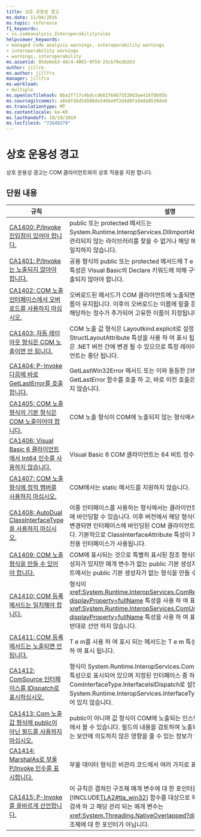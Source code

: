 ```yaml
---
title: 상호 운용성 경고
ms.date: 11/04/2016
ms.topic: reference
f1_keywords:
- vs.codeanalysis.Interoperabilityrules
helpviewer_keywords:
- managed code analysis warnings, interoperability warnings
- interoperability warnings
- warnings, interoperability
ms.assetid: 95de6eb3-40c4-4063-9f59-25cb70e3b2b3
author: jillre
ms.author: jillfra
manager: jillfra
ms.workload:
- multiple
ms.openlocfilehash: 6ba2f717c4bdccd662764b73530d3ae416f8b95b
ms.sourcegitcommit: a8e8f4bd5d508da34bbe9f2d4d9fa94da0539de0
ms.translationtype: MT
ms.contentlocale: ko-KR
ms.lasthandoff: 10/19/2019
ms.locfileid: "72649279"
---
```

# <a name="interoperability-warnings"></a>상호 운용성 경고

상호 운용성 경고는 COM 클라이언트와의 상호 작용을 지원 합니다.

## <a name="in-this-section"></a>단원 내용

| 규칙 | 설명 |
| - | - |
| [CA1400: P/Invoke 진입점이 있어야 합니다.](../code-quality/ca1400.md) | public 또는 protected 메서드는 System.Runtime.InteropServices.DllImportAttribute 특성으로 표시됩니다. 관리되지 않는 라이브러리를 찾을 수 없거나 해당 메서드와 라이브러리의 함수가 일치하지 않습니다. |
| [CA1401: P/Invoke는 노출되지 않아야 합니다.](../code-quality/ca1401.md) | 공용 형식의 public 또는 protected 메서드에 T e m. S y s 특성이 있습니다 .이 특성은 Visual Basic의 Declare 키워드에 의해 구현 됩니다. 이러한 메서드는 노출되지 않아야 합니다. |
| [CA1402: COM 노출 인터페이스에서 오버로드를 사용하지 마십시오.](../code-quality/ca1402.md) | 오버로드된 메서드가 COM 클라이언트에 노출되면 첫 번째 메서드 오버로드만 이름이 유지됩니다. 이후의 오버로드는 이름에 밑줄 문자(_)와 오버로드 선언 순서에 해당하는 정수가 추가되어 고유한 이름이 지정됩니다. |
| [CA1403: 자동 레이아웃 형식은 COM 노출이면 안 됩니다.](../code-quality/ca1403.md) | COM 노출 값 형식은 Layoutkind.explicit로 설정 된 T e m. StructLayoutAttribute 특성을 사용 하 여 표시 됩니다. 이러한 형식의 레이아웃은 .NET 버전 간에 변경 될 수 있으므로 특정 레이아웃이 요구 되는 COM 클라이언트는 중단 됩니다. |
| [CA1404: P-Invoke 다음에 바로 GetLastError를 호출합니다.](../code-quality/ca1404.md) | GetLastWin32Error 메서드 또는 이와 동등한 [!INCLUDE[TLA2#tla_win32](../code-quality/includes/tla2sharptla_win32_md.md)] GetLastError 함수를 호출 하 고, 바로 이전 호출은 플랫폼 호출 메서드에 적용 되지 않습니다. |
| [CA1405: COM 노출 형식의 기본 형식은 COM 노출이어야 합니다.](../code-quality/ca1405.md) | COM 노출 형식이 COM에 노출되지 않는 형식에서 파생됩니다. |
| [CA1406: Visual Basic 6 클라이언트에서 Int64 인수를 사용하지 않습니다.](../code-quality/ca1406.md) | Visual Basic 6 COM 클라이언트는 64 비트 정수를 액세스할 수 없습니다. |
| [CA1407: COM 노출 형식에 정적 멤버를 사용하지 마십시오.](../code-quality/ca1407.md) | COM에서는 static 메서드를 지원하지 않습니다. |
| [CA1408: AutoDual ClassInterfaceType을 사용하지 마십시오.](../code-quality/ca1408.md) | 이중 인터페이스를 사용하는 형식에서는 클라이언트가 특정 인터페이스 레이아웃에 바인딩할 수 있습니다. 이후 버전에서 해당 형식이나 기본 형식의 레이아웃이 변경되면 인터페이스에 바인딩된 COM 클라이언트의 바인딩이 해제될 수 있습니다. 기본적으로 ClassInterfaceAttribute 특성이 지정되어 있지 않으면 디스패치 전용 인터페이스가 사용됩니다. |
| [CA1409: COM 노출 형식을 만들 수 있어야 합니다.](../code-quality/ca1409.md) | COM에 표시되는 것으로 특별히 표시된 참조 형식에 매개 변수가 있는 public 생성자가 있지만 매개 변수가 없는 public 기본 생성자가 없습니다. COM 클라이언트에서는 public 기본 생성자가 없는 형식을 만들 수 없습니다. |
| [CA1410: COM 등록 메서드는 일치해야 합니다.](../code-quality/ca1410.md) | 형식이 <xref:System.Runtime.InteropServices.ComRegisterFunctionAttribute?displayProperty=fullName> 특성을 사용 하 여 표시 된 메서드를 선언 하지만 <xref:System.Runtime.InteropServices.ComUnregisterFunctionAttribute?displayProperty=fullName> 특성을 사용 하 여 표시 된 메서드를 선언 하거나 그 반대로 선언 하지 않습니다. |
| [CA1411: COM 등록 메서드는 노출되면 안 됩니다.](../code-quality/ca1411.md) | T e m를 사용 하 여 표시 되는 메서드는 T e m 특성 특성 또는 특성 특성을 사용 하 여 표시 됩니다. |
| [CA1412: ComSource 인터페이스를 IDispatch로 표시하십시오.](../code-quality/ca1412.md) | 형식이 System.Runtime.InteropServices.ComSourceInterfacesAttribute 특성으로 표시되어 있으며 지정된 인터페이스 중 하나 이상이 ComInterfaceType.InterfaceIsIDispatch로 설정된 System.Runtime.InteropServices.InterfaceTypeAttribute 특성으로 표시되어 있지 않습니다. |
| [CA1413: Com 노출 값 형식에 public이 아닌 필드를 사용하지 마십시오.](../code-quality/ca1413.md) | public이 아니며 값 형식이 COM에 노출되는 인스턴스 필드는 COM 클라이언트에서 볼 수 있습니다. 필드의 내용을 검토하여 노출되지 않아야 하거나 디자인 또는 보안에 의도하지 않은 영향을 줄 수 있는 정보가 있는지 확인합니다. |
| [CA1414: MarshalAs로 부울 P/Invoke 인수를 표시합니다.](../code-quality/ca1414.md) | 부울 데이터 형식은 비관리 코드에서 여러 가지로 표현됩니다. |
| [CA1415: P-Invoke를 올바르게 선언합니다.](../code-quality/ca1415.md) | 이 규칙은 겹쳐진 구조체 매개 변수에 대 한 포인터를 포함 하는 [!INCLUDE[TLA2#tla_win32](../code-quality/includes/tla2sharptla_win32_md.md)] 함수를 대상으로 하는 플랫폼 호출 메서드 선언을 검색 하 고 해당 관리 되는 매개 변수는 <xref:System.Threading.NativeOverlapped?displayProperty=fullName> 구조체에 대 한 포인터가 아닙니다. |

